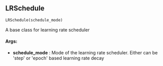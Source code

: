 ## LRSchedule
```python
LRSchedule(schedule_mode)
```
A base class for learning rate scheduler

#### Args:

* **schedule_mode** :  Mode of the learning rate scheduler. Either can be 'step' or 'epoch' based learning rate decay